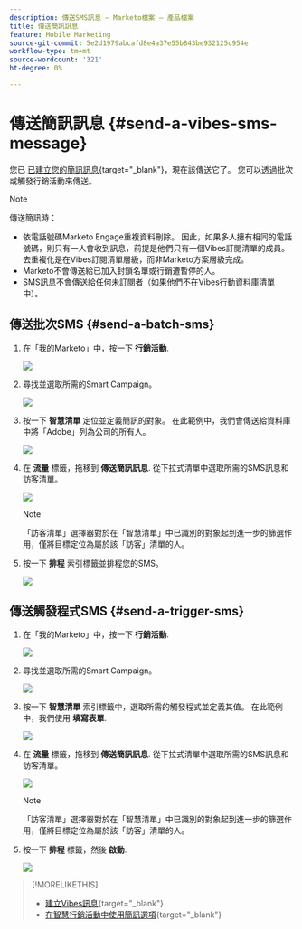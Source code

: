 ```yaml
---
description: 傳送SMS訊息 — Marketo檔案 — 產品檔案
title: 傳送簡訊訊息
feature: Mobile Marketing
source-git-commit: 5e2d1979abcafd8e4a37e55b843be932125c954e
workflow-type: tm+mt
source-wordcount: '321'
ht-degree: 0%

---
```


# 傳送簡訊訊息 {#send-a-vibes-sms-message}

您已 [已建立您的簡訊訊息](/help/marketo/product-docs/mobile-marketing/vibes-sms-messages/create-an-sms-message.md){target="_blank"}，現在該傳送它了。 您可以透過批次或觸發行銷活動來傳送。

>[!NOTE]
>
>傳送簡訊時：
>
>* 依電話號碼Marketo Engage重複資料刪除。 因此，如果多人擁有相同的電話號碼，則只有一人會收到訊息，前提是他們只有一個Vibes訂閱清單的成員。 去重複化是在Vibes訂閱清單層級，而非Marketo方案層級完成。
>* Marketo不會傳送給已加入封鎖名單或行銷遭暫停的人。
>* SMS訊息不會傳送給任何未訂閱者（如果他們不在Vibes行動資料庫清單中）。

## 傳送批次SMS {#send-a-batch-sms}

1. 在「我的Marketo」中，按一下 **行銷活動**.

   ![](assets/send-an-sms-message-1.png)

1. 尋找並選取所需的Smart Campaign。

   ![](assets/send-an-sms-message-2.png)

1. 按一下 **智慧清單** 定位並定義簡訊的對象。 在此範例中，我們會傳送給資料庫中將「Adobe」列為公司的所有人。

   ![](assets/send-an-sms-message-3.png)

1. 在 **流量** 標籤，拖移到 **傳送簡訊訊息**. 從下拉式清單中選取所需的SMS訊息和訪客清單。

   ![](assets/send-an-sms-message-4.png)

   >[!NOTE]
   >
   >「訪客清單」選擇器對於在「智慧清單」中已識別的對象起到進一步的篩選作用，僅將目標定位為屬於該「訪客」清單的人。

1. 按一下 **排程** 索引標籤並排程您的SMS。

   ![](assets/send-an-sms-message-5.png)

## 傳送觸發程式SMS {#send-a-trigger-sms}

1. 在「我的Marketo」中，按一下 **行銷活動**.

   ![](assets/send-an-sms-message-6.png)

1. 尋找並選取所需的Smart Campaign。

   ![](assets/send-an-sms-message-7.png)

1. 按一下 **智慧清單** 索引標籤中，選取所需的觸發程式並定義其值。 在此範例中，我們使用 **填寫表單**.

   ![](assets/send-an-sms-message-8.png)

1. 在 **流量** 標籤，拖移到 **傳送簡訊訊息**. 從下拉式清單中選取所需的SMS訊息和訪客清單。

   ![](assets/send-an-sms-message-9.png)

   >[!NOTE]
   >
   >「訪客清單」選擇器對於在「智慧清單」中已識別的對象起到進一步的篩選作用，僅將目標定位為屬於該「訪客」清單的人。

1. 按一下 **排程** 標籤，然後 **啟動**.

   ![](assets/send-an-sms-message-10.png)

>[!MORELIKETHIS]
>
>* [建立Vibes訊息](/help/marketo/product-docs/mobile-marketing/vibes-sms-messages/create-an-sms-message.md){target="_blank"}
>* [在智慧行銷活動中使用簡訊選項](/help/marketo/product-docs/mobile-marketing/vibes-sms-messages/using-sms-options-in-a-smart-campaign.md){target="_blank"}
